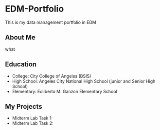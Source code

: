 # EDM-Portfolio
This is my data management portfolio in EDM
## About Me
what
## Education
- College: City College of Angeles (BSIS)
- High School: Angeles City National High School (junior and Senior High School)
- Elementary: Edilberto M. Ganzon Elementary School
## My Projects
- Midterm Lab Task 1:
- Midterm Lab Task 2:
